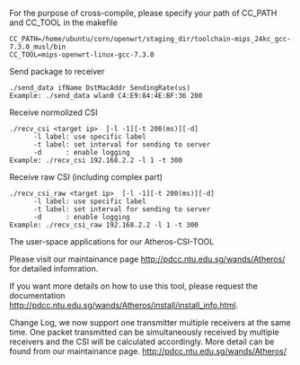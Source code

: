 For the purpose of cross-compile, please specify your path of CC_PATH and CC_TOOL in the makefile
```
CC_PATH=/home/ubuntu/corn/openwrt/staging_dir/toolchain-mips_24kc_gcc-7.3.0_musl/bin
CC_TOOL=mips-openwrt-linux-gcc-7.3.0
```
Send package to receiver
```
./send_data ifName DstMacAddr SendingRate(us)
Example: ./send_data wlan0 C4:E9:84:4E:BF:36 200
```
Receive normolized CSI
```
./recv_csi <target ip>  [-l -1][-t 200(ms)][-d]                                                    
      -l label: use specific label                  
      -t label: set interval for sending to server
      -d      : enable logging 
Example: ./recv_csi 192.168.2.2 -l 1 -t 300
```
Receive raw CSI (including complex part)
```
./recv_csi_raw <target ip>  [-l -1][-t 200(ms)][-d]                                                   
      -l label: use specific label                  
      -t label: set interval for sending to server
      -d      : enable logging
Example: ./recv_csi_raw 192.168.2.2 -l 1 -t 300
```
The user-space applications for our Atheros-CSI-TOOL

Please visit our maintainance page http://pdcc.ntu.edu.sg/wands/Atheros/ for detailed infomration.

If you want more details on how to use this tool, please request the documentation http://pdcc.ntu.edu.sg/wands/Atheros/install/install_info.html.

Change Log, we now support one transmitter multiple receivers at the same time. One packet transmitted can be simultaneously received by multiple receivers and the CSI will be calculated accordingly. More detail can be found from our maintainance page. http://pdcc.ntu.edu.sg/wands/Atheros/
